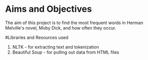 # Aims and Objectives

The aim of this project is to find the most frequent words in Herman Melville's novel, Moby Dick, and how often they occur.

#Libraries and Resources used
1. NLTK - for extracting text and tokenization
2. Beautiful Soup - for pulling out data from HTML files

